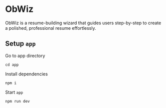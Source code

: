 # ObWiz

ObWiz is a resume-building wizard that guides users step-by-step to create a polished, professional resume effortlessly.

## Setup `app`

Go to app directory

```
cd app
```

Install dependencies

```
npm i
```

Start `app`

```
npm run dev
```
